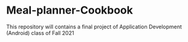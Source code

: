 # Meal-planner-Cookbook
This repository will contains a final project of Application Development (Android) class of Fall 2021
